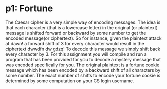 # p1: Fortune
The Caesar cipher is a very simple way of encoding messages. The idea is that each character (that is a lowercase letter) in the original (or plaintext) message is shifted forward or backward by some number to get the encoded message(or ciphertext). So for instance, given the plaintext
attack at dawn!
a forward shift of 3 for every character would result in the ciphertext
dwwdfn dw gdzq!
To decode this message we simply shift back every character by 3.
For this assignment you will compile and run a program that has been provided for you to decode a mystery message that was encoded specifically for you. The original plaintext is a fortune cookie message which has been encoded by a backward shift of all characters by some number. The exact number of shifts to encode your fortune cookie is determined by some computation on your CS login username.
